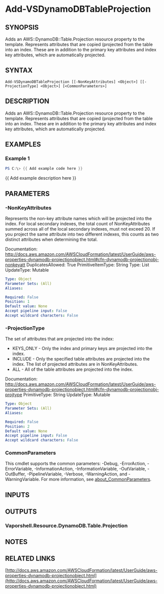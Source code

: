 # Add-VSDynamoDBTableProjection

## SYNOPSIS
Adds an AWS::DynamoDB::Table.Projection resource property to the template.
Represents attributes that are copied (projected from the table into an index.
These are in addition to the primary key attributes and index key attributes, which are automatically projected.

## SYNTAX

```
Add-VSDynamoDBTableProjection [[-NonKeyAttributes] <Object>] [[-ProjectionType] <Object>] [<CommonParameters>]
```

## DESCRIPTION
Adds an AWS::DynamoDB::Table.Projection resource property to the template.
Represents attributes that are copied (projected from the table into an index.
These are in addition to the primary key attributes and index key attributes, which are automatically projected.

## EXAMPLES

### Example 1
```powershell
PS C:\> {{ Add example code here }}
```

{{ Add example description here }}

## PARAMETERS

### -NonKeyAttributes
Represents the non-key attribute names which will be projected into the index.
For local secondary indexes, the total count of NonKeyAttributes summed across all of the local secondary indexes, must not exceed 20.
If you project the same attribute into two different indexes, this counts as two distinct attributes when determining the total.

Documentation: http://docs.aws.amazon.com/AWSCloudFormation/latest/UserGuide/aws-properties-dynamodb-projectionobject.html#cfn-dynamodb-projectionobj-nonkeyatt
DuplicatesAllowed: True
PrimitiveItemType: String
Type: List
UpdateType: Mutable

```yaml
Type: Object
Parameter Sets: (All)
Aliases:

Required: False
Position: 1
Default value: None
Accept pipeline input: False
Accept wildcard characters: False
```

### -ProjectionType
The set of attributes that are projected into the index:
+  KEYS_ONLY - Only the index and primary keys are projected into the index.
+  INCLUDE - Only the specified table attributes are projected into the index.
The list of projected attributes are in NonKeyAttributes.
+  ALL - All of the table attributes are projected into the index.

Documentation: http://docs.aws.amazon.com/AWSCloudFormation/latest/UserGuide/aws-properties-dynamodb-projectionobject.html#cfn-dynamodb-projectionobj-projtype
PrimitiveType: String
UpdateType: Mutable

```yaml
Type: Object
Parameter Sets: (All)
Aliases:

Required: False
Position: 2
Default value: None
Accept pipeline input: False
Accept wildcard characters: False
```

### CommonParameters
This cmdlet supports the common parameters: -Debug, -ErrorAction, -ErrorVariable, -InformationAction, -InformationVariable, -OutVariable, -OutBuffer, -PipelineVariable, -Verbose, -WarningAction, and -WarningVariable. For more information, see [about_CommonParameters](http://go.microsoft.com/fwlink/?LinkID=113216).

## INPUTS

## OUTPUTS

### Vaporshell.Resource.DynamoDB.Table.Projection
## NOTES

## RELATED LINKS

[http://docs.aws.amazon.com/AWSCloudFormation/latest/UserGuide/aws-properties-dynamodb-projectionobject.html](http://docs.aws.amazon.com/AWSCloudFormation/latest/UserGuide/aws-properties-dynamodb-projectionobject.html)

